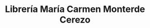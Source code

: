 ---
title: "Librería María Carmen Monterde Cerezo"
url: /zaragoza/libreria-maria-carmen-monterde-cerezo/
shop: libros
---